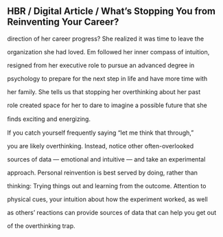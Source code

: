 ## HBR / Digital Article / What’s Stopping You from Reinventing Your Career?

direction of her career progress? She realized it was time to leave the

organization she had loved. Em followed her inner compass of intuition,

resigned from her executive role to pursue an advanced degree in

psychology to prepare for the next step in life and have more time with

her family. She tells us that stopping her overthinking about her past

role created space for her to dare to imagine a possible future that she

ﬁnds exciting and energizing.

If you catch yourself frequently saying “let me think that through,”

you are likely overthinking. Instead, notice other often-overlooked

sources of data — emotional and intuitive — and take an experimental

approach. Personal reinvention is best served by doing, rather than

thinking: Trying things out and learning from the outcome. Attention to

physical cues, your intuition about how the experiment worked, as well

as others’ reactions can provide sources of data that can help you get out

of the overthinking trap.